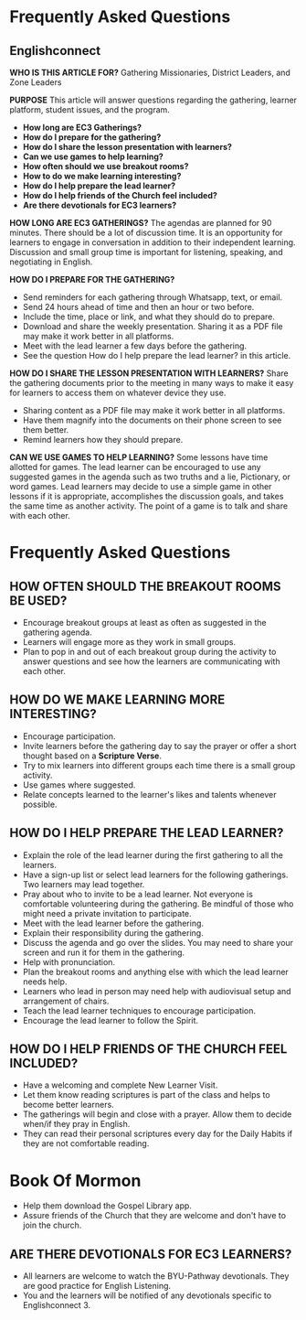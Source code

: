 # Frequently Asked Questions

## Englishconnect

**WHO IS THIS ARTICLE FOR?**
Gathering Missionaries, District Leaders, and Zone Leaders

**PURPOSE**
This article will answer questions regarding the gathering, learner platform, student issues, and the program.

- **How long are EC3 Gatherings?**
- **How do I prepare for the gathering?**
- **How do I share the lesson presentation with learners?**
- **Can we use games to help learning?**
- **How often should we use breakout rooms?**
- **How to do we make learning interesting?**
- **How do I help prepare the lead learner?**
- **How do I help friends of the Church feel included?**
- **Are there devotionals for EC3 learners?**

**HOW LONG ARE EC3 GATHERINGS?**
The agendas are planned for 90 minutes. There should be a lot of discussion time. It is an opportunity for learners to engage in conversation in addition to their independent learning. Discussion and small group time is important for listening, speaking, and negotiating in English.

**HOW DO I PREPARE FOR THE GATHERING?**
- Send reminders for each gathering through Whatsapp, text, or email.
- Send 24 hours ahead of time and then an hour or two before.
- Include the time, place or link, and what they should do to prepare.
- Download and share the weekly presentation. Sharing it as a PDF file may make it work better in all platforms.
- Meet with the lead learner a few days before the gathering.
- See the question How do I help prepare the lead learner? in this article.

**HOW DO I SHARE THE LESSON PRESENTATION WITH LEARNERS?**
Share the gathering documents prior to the meeting in many ways to make it easy for learners to access them on whatever device they use.
- Sharing content as a PDF file may make it work better in all platforms.
- Have them magnify into the documents on their phone screen to see them better.
- Remind learners how they should prepare.

**CAN WE USE GAMES TO HELP LEARNING?**
Some lessons have time allotted for games. The lead learner can be encouraged to use any suggested games in the agenda such as two truths and a lie, Pictionary, or word games. Lead learners may decide to use a simple game in other lessons if it is appropriate, accomplishes the discussion goals, and takes the same time as another activity. The point of a game is to talk and share with each other.

# Frequently Asked Questions

## HOW OFTEN SHOULD THE BREAKOUT ROOMS BE USED?

- Encourage breakout groups at least as often as suggested in the gathering agenda.
- Learners will engage more as they work in small groups.
- Plan to pop in and out of each breakout group during the activity to answer questions and see how the learners are communicating with each other.

## HOW DO WE MAKE LEARNING MORE INTERESTING?

- Encourage participation.
- Invite learners before the gathering day to say the prayer or offer a short thought based on a **Scripture Verse**.
- Try to mix learners into different groups each time there is a small group activity.
- Use games where suggested.
- Relate concepts learned to the learner's likes and talents whenever possible.

## HOW DO I HELP PREPARE THE LEAD LEARNER?

- Explain the role of the lead learner during the first gathering to all the learners.
- Have a sign-up list or select lead learners for the following gatherings. Two learners may lead together.
- Pray about who to invite to be a lead learner. Not everyone is comfortable volunteering during the gathering. Be mindful of those who might need a private invitation to participate.
- Meet with the lead learner before the gathering.
- Explain their responsibility during the gathering.
- Discuss the agenda and go over the slides. You may need to share your screen and run it for them in the gathering.
- Help with pronunciation.
- Plan the breakout rooms and anything else with which the lead learner needs help.
- Learners who lead in person may need help with audiovisual setup and arrangement of chairs.
- Teach the lead learner techniques to encourage participation.
- Encourage the lead learner to follow the Spirit.

## HOW DO I HELP FRIENDS OF THE CHURCH FEEL INCLUDED?

- Have a welcoming and complete New Learner Visit.
- Let them know reading scriptures is part of the class and helps to become better learners.
- The gatherings will begin and close with a prayer. Allow them to decide when/if they pray in English.
- They can read their personal scriptures every day for the Daily Habits if they are not comfortable reading.

# Book Of Mormon

- Help them download the Gospel Library app.
- Assure friends of the Church that they are welcome and don't have to join the church.

## ARE THERE DEVOTIONALS FOR EC3 LEARNERS?

- All learners are welcome to watch the BYU-Pathway devotionals. They are good practice for English Listening.
- You and the learners will be notified of any devotionals specific to Englishconnect 3.

